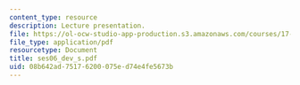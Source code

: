 ```yaml
---
content_type: resource
description: Lecture presentation.
file: https://ol-ocw-studio-app-production.s3.amazonaws.com/courses/17-55j-introduction-to-latin-american-studies-fall-2006/08b642ad75176200075ed74e4fe5673b_ses06_dev_s.pdf
file_type: application/pdf
resourcetype: Document
title: ses06_dev_s.pdf
uid: 08b642ad-7517-6200-075e-d74e4fe5673b
---
```

